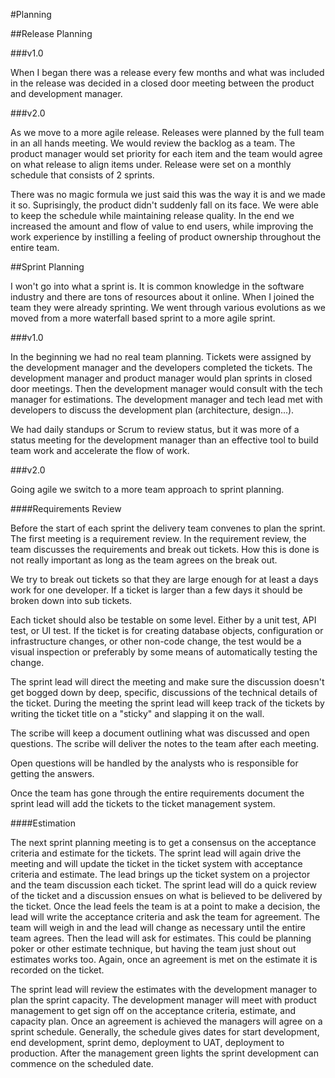 #Planning

##Release Planning

###v1.0

When I began there was a release every few months and what was included in the release was decided in a closed door meeting between the product and development manager.

###v2.0

As we move to a more agile release. Releases were planned by the full team in an all hands meeting. We would review the backlog as a team. The product manager would set priority for each item and the team would agree on what release to align items under. Release were set on a monthly schedule that consists of 2 sprints.

There was no magic formula we just said this was the way it is and we made it so. Suprisingly, the product didn't suddenly fall on its face. We were able to keep the schedule while maintaining release quality. In the end we increased the amount and flow of value to end users, while improving the work experience by instilling a feeling of product ownership throughout the entire team.

##Sprint Planning

I won't go into what a sprint is. It is common knowledge in the software industry and there are tons of resources about it online. When I joined the team they were already sprinting. We went through various evolutions as we moved from a more waterfall based sprint to a more agile sprint.

###v1.0

In the beginning we had no real team planning. Tickets were assigned by the development manager and the developers completed the tickets. The development manager and product manager would plan sprints in closed door meetings. Then the development manager would consult with the tech manager for estimations. The development manager and tech lead met with developers to discuss the development plan (architecture, design...).

We had daily standups or Scrum to review status, but it was more of a status meeting for the development manager than an effective tool to build team work and accelerate the flow of work.

###v2.0

Going agile we switch to a more team approach to sprint planning. 

####Requirements Review

Before the start of each sprint the delivery team convenes to plan the sprint. The first meeting is a requirement review. In the requirement review, the team discusses the requirements and break out tickets. How this is done is not really important as long as the team agrees on the break out. 

We try to break out tickets so that they are large enough for at least a days work for one developer. If a ticket is larger than a few days it should be broken down into sub tickets. 

Each ticket should also be testable on some level. Either by a unit test, API test, or UI test. If the ticket is for creating database objects, configuration or infrastructure changes, or other non-code change, the test would be a visual inspection or preferably by some means of automatically testing the change.

The sprint lead will direct the meeting and make sure the discussion doesn't get bogged down by deep, specific, discussions of the technical details of the ticket. During the meeting the sprint lead will keep track of the tickets by writing the ticket title on a "sticky" and slapping it on the wall. 

The scribe will keep a document outlining what was discussed and open questions. The scribe will deliver the notes to the team after each meeting. 

Open questions will be handled by the analysts who is responsible for getting the answers.

Once the team has gone through the entire requirements document the sprint lead will add the tickets to the ticket management system.

####Estimation

The next sprint planning meeting is to get a consensus on the acceptance criteria and estimate for the tickets. The sprint lead will again drive the meeting and will update the ticket in the ticket system with acceptance criteria and estimate. The lead brings up the ticket system on a projector and the team discussion each ticket. The sprint lead will do a quick review of the ticket and a discussion ensues on what is believed to be delivered by the ticket. Once the lead feels the team is at a point to make a decision, the lead will write the acceptance criteria and ask the team for agreement. The team will weigh in and the lead will change as necessary until the entire team agrees. Then the lead will ask for estimates. This could be planning poker or other estimate technique, but having the team just shout out estimates works too. Again, once an agreement is met on the estimate it is recorded on the ticket. 

The sprint lead will review the estimates with the development manager to plan the sprint capacity. The development manager will meet with product management to get sign off on the acceptance criteria, estimate, and capacity plan. Once an agreement is achieved the managers will agree on a sprint schedule. Generally, the schedule gives dates for start development, end development, sprint demo, deployment to UAT, deployment to production. After the management green lights the sprint development can commence on the scheduled date.